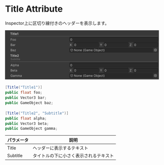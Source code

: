 # Title Attribute

Inspector上に区切り線付きのヘッダーを表示します。

![img](../../../images/img-attribute-title.png)

```cs
[Title("Title1")]
public float foo;
public Vector3 bar;
public GameObject baz;

[Title("Title2", "Subtitle")]
public float alpha;
public Vector3 beta;
public GameObject gamma;
```

| パラメータ | 説明 |
| - | - |
| Title | ヘッダーに表示するテキスト |
| Subtitle | タイトルの下に小さく表示されるテキスト |
